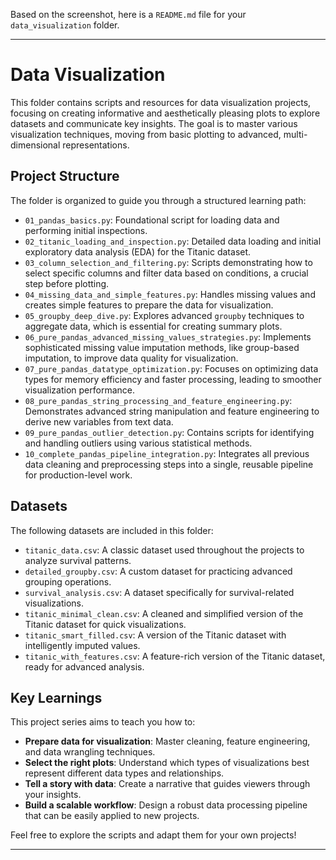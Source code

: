 Based on the screenshot, here is a `README.md` file for your `data_visualization` folder.

***
# Data Visualization
This folder contains scripts and resources for data visualization projects, focusing on creating informative and aesthetically pleasing plots to explore datasets and communicate key insights. The goal is to master various visualization techniques, moving from basic plotting to advanced, multi-dimensional representations.

## Project Structure
The folder is organized to guide you through a structured learning path:

* `01_pandas_basics.py`: Foundational script for loading data and performing initial inspections.
* `02_titanic_loading_and_inspection.py`: Detailed data loading and initial exploratory data analysis (EDA) for the Titanic dataset.
* `03_column_selection_and_filtering.py`: Scripts demonstrating how to select specific columns and filter data based on conditions, a crucial step before plotting.
* `04_missing_data_and_simple_features.py`: Handles missing values and creates simple features to prepare the data for visualization.
* `05_groupby_deep_dive.py`: Explores advanced `groupby` techniques to aggregate data, which is essential for creating summary plots.
* `06_pure_pandas_advanced_missing_values_strategies.py`: Implements sophisticated missing value imputation methods, like group-based imputation, to improve data quality for visualization.
* `07_pure_pandas_datatype_optimization.py`: Focuses on optimizing data types for memory efficiency and faster processing, leading to smoother visualization performance.
* `08_pure_pandas_string_processing_and_feature_engineering.py`: Demonstrates advanced string manipulation and feature engineering to derive new variables from text data.
* `09_pure_pandas_outlier_detection.py`: Contains scripts for identifying and handling outliers using various statistical methods.
* `10_complete_pandas_pipeline_integration.py`: Integrates all previous data cleaning and preprocessing steps into a single, reusable pipeline for production-level work.

## Datasets
The following datasets are included in this folder:
* `titanic_data.csv`: A classic dataset used throughout the projects to analyze survival patterns.
* `detailed_groupby.csv`: A custom dataset for practicing advanced grouping operations.
* `survival_analysis.csv`: A dataset specifically for survival-related visualizations.
* `titanic_minimal_clean.csv`: A cleaned and simplified version of the Titanic dataset for quick visualizations.
* `titanic_smart_filled.csv`: A version of the Titanic dataset with intelligently imputed values.
* `titanic_with_features.csv`: A feature-rich version of the Titanic dataset, ready for advanced analysis.

## Key Learnings
This project series aims to teach you how to:
* **Prepare data for visualization**: Master cleaning, feature engineering, and data wrangling techniques.
* **Select the right plots**: Understand which types of visualizations best represent different data types and relationships.
* **Tell a story with data**: Create a narrative that guides viewers through your insights.
* **Build a scalable workflow**: Design a robust data processing pipeline that can be easily applied to new projects.

Feel free to explore the scripts and adapt them for your own projects!

***
